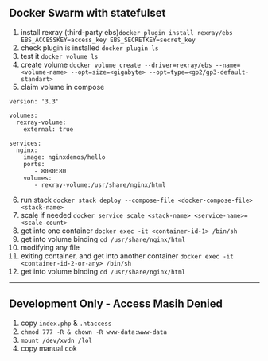 Docker Swarm with statefulset
---

1. install rexray (third-party ebs)`docker plugin install rexray/ebs EBS_ACCESSKEY=access_key EBS_SECRETKEY=secret_key`
2. check plugin is installed `docker plugin ls`
3. test it `docker volume ls`
4. create volume `docker volume create --driver=rexray/ebs --name=<volume-name> --opt=size=<gigabyte> --opt=type=<gp2/gp3-default-standart>`
5. claim volume in compose
```
version: '3.3'

volumes:
  rexray-volume:
    external: true

services:
  nginx:
    image: nginxdemos/hello
    ports:
       - 8080:80
    volumes:
       - rexray-volume:/usr/share/nginx/html
```

6. run stack `docker stack deploy --compose-file <docker-compose-file> <stack-name>`
7. scale if needed `docker service scale <stack-name>_<service-name>=<scale-count>`
8. get into one container `docker exec -it <container-id-1> /bin/sh`
9. get into volume binding `cd /usr/share/nginx/html`
10. modifying any file
11. exiting container, and get into another container `docker exec -it <container-id-2-or-any> /bin/sh`
12. get into volume binding `cd /usr/share/nginx/html`


---
Development Only - Access Masih Denied
---
1. copy `index.php` & `.htaccess`
2. `chmod 777 -R & chown -R www-data:www-data`
3. `mount /dev/xvdn /lol`
4. copy manual cok
